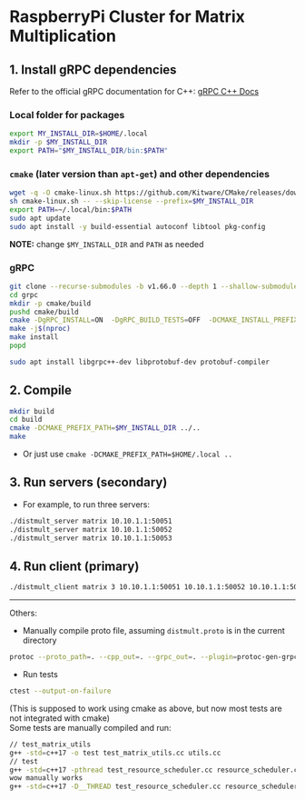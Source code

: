 # RaspberryPi Cluster for Matrix Multiplication

## 1. Install gRPC dependencies

Refer to the official gRPC documentation for C++: [gRPC C++ Docs](https://grpc.io/docs/languages/cpp/)

### Local folder for packages
```bash
export MY_INSTALL_DIR=$HOME/.local
mkdir -p $MY_INSTALL_DIR
export PATH="$MY_INSTALL_DIR/bin:$PATH"
```

### `cmake` (later version than `apt-get`) and other dependencies
```bash
wget -q -O cmake-linux.sh https://github.com/Kitware/CMake/releases/download/v3.30.3/cmake-3.30.3-linux-x86_64.sh
sh cmake-linux.sh -- --skip-license --prefix=$MY_INSTALL_DIR
export PATH=~/.local/bin:$PATH
sudo apt update
sudo apt install -y build-essential autoconf libtool pkg-config
```

**NOTE:** change `$MY_INSTALL_DIR` and `PATH` as needed

### gRPC
```bash
git clone --recurse-submodules -b v1.66.0 --depth 1 --shallow-submodules https://github.com/grpc/grpc
cd grpc
mkdir -p cmake/build
pushd cmake/build
cmake -DgRPC_INSTALL=ON  -DgRPC_BUILD_TESTS=OFF  -DCMAKE_INSTALL_PREFIX=$MY_INSTALL_DIR ../..
make -j$(nproc)
make install
popd

sudo apt install libgrpc++-dev libprotobuf-dev protobuf-compiler
```

## 2. Compile
```bash
mkdir build
cd build
cmake -DCMAKE_PREFIX_PATH=$MY_INSTALL_DIR ../.. 
make
```
- Or just use `cmake -DCMAKE_PREFIX_PATH=$HOME/.local ..`


## 3. Run servers (secondary)
- For example, to run three servers:
```bash
./distmult_server matrix 10.10.1.1:50051
./distmult_server matrix 10.10.1.1:50052
./distmult_server matrix 10.10.1.1:50053
```

## 4. Run client (primary)
```bash
./distmult_client matrix 3 10.10.1.1:50051 10.10.1.1:50052 10.10.1.1:50053
```

---

Others:
- Manually compile proto file, assuming `distmult.proto` is in the current directory
```bash
protoc --proto_path=. --cpp_out=. --grpc_out=. --plugin=protoc-gen-grpc=`which grpc_cpp_plugin` distmult_service.proto
```

- Run tests 
```bash
ctest --output-on-failure
```

(This is supposed to work using cmake as above, but now most tests are not integrated with cmake) <br/>
Some tests are manually compiled and run:

```bash
// test_matrix_utils
g++ -std=c++17 -o test test_matrix_utils.cc utils.cc
// test
g++ -std=c++17 -pthread test_resource_scheduler.cc resource_scheduler.cc -o test
wow manually works
g++ -std=c++17 -D__THREAD test_resource_scheduler.cc resource_scheduler.cc -o test -lpthread
```

